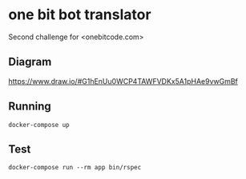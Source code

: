 # one bit bot translator

Second challenge for <onebitcode.com>

## Diagram

<https://www.draw.io/#G1hEnUu0WCP4TAWFVDKx5A1pHAe9vwGmBf>

## Running

```shell
docker-compose up
```

## Test

```shell
docker-compose run --rm app bin/rspec
```
